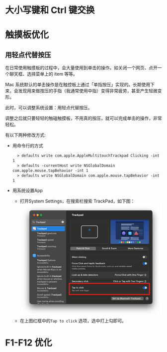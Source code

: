 # 大小写键和 Ctrl 键交换

# 触摸板优化

## 用轻点代替按压

在日常使用触摸板的过程中，会大量使用到单击的操作。如关闭一个网页、点开一个聊天框、选择菜单上的 item 等等。

Mac 系统默认的单击操作是在触控板上通过「单指按压」实现的。长期使用下来，会发现用来做按压的手指（我通常使用中指）变得非常疲劳，甚至产生轻微变形。

此时，可以调整系统设置：用轻点代替按压。

调整之后就只要轻轻的触碰触摸板，不用真的按压，就可以完成单击的操作，非常轻松。

有以下两种修改方式:

- 用命令行的方式

        > defaults write com.apple.AppleMultitouchTrackpad Clicking -int 1
        > defaults -currentHost write NSGlobalDomain com.apple.mouse.tapBehavior -int 1
        > defaults write NSGlobalDomain com.apple.mouse.tapBehavior -int 1

- 用系统设置App

    - 打开System Settings，在搜索栏搜索 TrackPad，如下图：
          ![TrackPad-0](images/Trackpad-0.png)
    - 在上图红框中的`Tap to click` 选项，选中打上勾即可。

# F1-F12 优化
